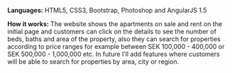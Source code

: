 **Languages:** HTML5, CSS3, Bootstrap, Photoshop and AngularJS 1.5

**How it works:** The website shows the apartments on sale and rent on the initial page and customers can click on the details to see the number of beds, baths and area of the property, also they can search for properties according to price ranges for example between SEK 100,000 - 400,000 or SEK 500,000 - 1,000,000 etc. In future l'll add features where customers will be able to search for properties by area, city or region. 